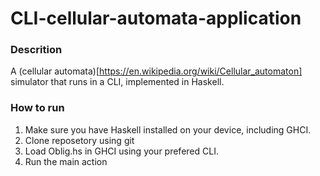 # CLI-cellular-automata-application


### Descrition
A (cellular automata)[https://en.wikipedia.org/wiki/Cellular_automaton] simulator that runs in a CLI, implemented in Haskell.


### How to run
1. Make sure you have Haskell installed on your device, including GHCI.
2. Clone reposetory using git
3. Load Oblig.hs in GHCI using your prefered CLI.
4. Run the main action
